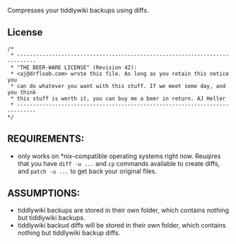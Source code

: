 Compresses your tiddlywiki backups using diffs.

## License

    /*
     * ----------------------------------------------------------------------------
     * "THE BEER-WARE LICENSE" (Revision 42):
     * <aj@drfloob.com> wrote this file. As long as you retain this notice you
     * can do whatever you want with this stuff. If we meet some day, and you think
     * this stuff is worth it, you can buy me a beer in return. AJ Heller
     * ----------------------------------------------------------------------------
    */


## REQUIREMENTS:

 * only works on *nix-compatible operating systems right now. Reuqires that you have
     `diff -u ...` and `cp` commands available to create diffs, and `patch -u ...` 
     to get back your original files.

## ASSUMPTIONS:

 * tiddlywiki backups are stored in their own folder, which contains nothing but
      tiddlywiki backups.
 * tiddlywiki backud diffs will be stored in their own folder, which contains 
      nothing but tiddlywiki backup diffs.


